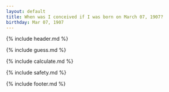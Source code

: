 ```yaml
---
layout: default
title: When was I conceived if I was born on March 07, 1907?
birthday: Mar 07, 1907
---
```


{% include header.md %}

{% include guess.md %}

{% include calculate.md %}

{% include safety.md %}

{% include footer.md %}



